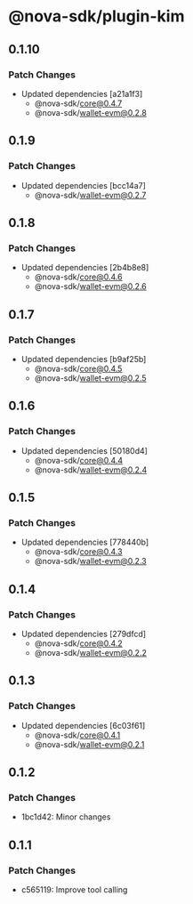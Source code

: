 # @nova-sdk/plugin-kim

## 0.1.10

### Patch Changes

- Updated dependencies [a21a1f3]
  - @nova-sdk/core@0.4.7
  - @nova-sdk/wallet-evm@0.2.8

## 0.1.9

### Patch Changes

- Updated dependencies [bcc14a7]
  - @nova-sdk/wallet-evm@0.2.7

## 0.1.8

### Patch Changes

- Updated dependencies [2b4b8e8]
  - @nova-sdk/core@0.4.6
  - @nova-sdk/wallet-evm@0.2.6

## 0.1.7

### Patch Changes

- Updated dependencies [b9af25b]
  - @nova-sdk/core@0.4.5
  - @nova-sdk/wallet-evm@0.2.5

## 0.1.6

### Patch Changes

- Updated dependencies [50180d4]
  - @nova-sdk/core@0.4.4
  - @nova-sdk/wallet-evm@0.2.4

## 0.1.5

### Patch Changes

- Updated dependencies [778440b]
  - @nova-sdk/core@0.4.3
  - @nova-sdk/wallet-evm@0.2.3

## 0.1.4

### Patch Changes

- Updated dependencies [279dfcd]
  - @nova-sdk/core@0.4.2
  - @nova-sdk/wallet-evm@0.2.2

## 0.1.3

### Patch Changes

- Updated dependencies [6c03f61]
  - @nova-sdk/core@0.4.1
  - @nova-sdk/wallet-evm@0.2.1

## 0.1.2

### Patch Changes

- 1bc1d42: Minor changes

## 0.1.1

### Patch Changes

- c565119: Improve tool calling
